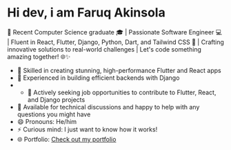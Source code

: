 # Hi dev, i am Faruq Akinsola
🚀 Recent Computer Science graduate 🎓 | Passionate Software Engineer 💻 | Fluent in React, Flutter, Django, Python, Dart, and Tailwind CSS 🚀 | Crafting innovative solutions to real-world challenges | Let's code something amazing together! 🌐✨

- 🔭 Skilled in creating stunning, high-performance Flutter and React apps
- 🌱 Experienced in building efficient backends with Django
- - 🤝 Actively seeking job opportunities to contribute to Flutter, React, and Django projects
- 💬 Available for technical discussions and happy to help with any questions you might have
- 😄 Pronouns: He/him
- ⚡ Curious mind: I just want to know how it works!
- 🌐 Portfolio: [Check out my portfolio](https://akinsola.vercel.app/#/)

